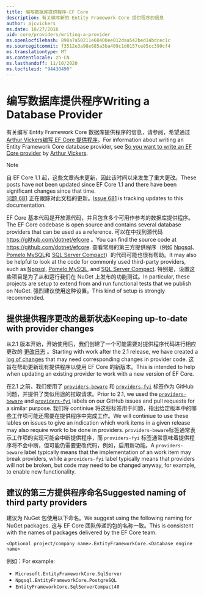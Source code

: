 ```yaml
---
title: 编写数据库提供程序-EF Core
description: 有关编写新的 Entity Framework Core 提供程序的信息
author: ajcvickers
ms.date: 10/27/2016
uid: core/providers/writing-a-provider
ms.openlocfilehash: 898a7a50211e68400ee012daa542bed14bdcec1c
ms.sourcegitcommit: f3512e3a98e685a3ba409c1d0157ce85cc390cf4
ms.translationtype: MT
ms.contentlocale: zh-CN
ms.lasthandoff: 11/10/2020
ms.locfileid: "94430490"
---
```

# <a name="writing-a-database-provider"></a><span data-ttu-id="c4e05-103">编写数据库提供程序</span><span class="sxs-lookup"><span data-stu-id="c4e05-103">Writing a Database Provider</span></span>

<span data-ttu-id="c4e05-104">有关编写 Entity Framework Core 数据库提供程序的信息，请参阅，希望通过[Arthur Vickers](https://github.com/ajcvickers)[编写 EF Core 提供程序](https://blog.oneunicorn.com/2016/11/11/so-you-want-to-write-an-ef-core-provider/)。</span><span class="sxs-lookup"><span data-stu-id="c4e05-104">For information about writing an Entity Framework Core database provider, see [So you want to write an EF Core provider](https://blog.oneunicorn.com/2016/11/11/so-you-want-to-write-an-ef-core-provider/) by [Arthur Vickers](https://github.com/ajcvickers).</span></span>

> [!NOTE]
> <span data-ttu-id="c4e05-105">自 EF Core 1.1 起，这些文章尚未更新，因此该时间以来发生了重大更改。</span><span class="sxs-lookup"><span data-stu-id="c4e05-105">These posts have not been updated since EF Core 1.1 and there have been significant changes since that time.</span></span>  
<span data-ttu-id="c4e05-106">[问题 681](https://github.com/dotnet/EntityFramework.Docs/issues/681) 正在跟踪对此文档的更新。</span><span class="sxs-lookup"><span data-stu-id="c4e05-106">[Issue 681](https://github.com/dotnet/EntityFramework.Docs/issues/681) is tracking updates to this documentation.</span></span>

<span data-ttu-id="c4e05-107">EF Core 基本代码是开放源代码，并且包含多个可用作参考的数据库提供程序。</span><span class="sxs-lookup"><span data-stu-id="c4e05-107">The EF Core codebase is open source and contains several database providers that can be used as a reference.</span></span> <span data-ttu-id="c4e05-108">可以在中找到源代码 <https://github.com/dotnet/efcore> 。</span><span class="sxs-lookup"><span data-stu-id="c4e05-108">You can find the source code at <https://github.com/dotnet/efcore>.</span></span> <span data-ttu-id="c4e05-109">查看常用的第三方提供程序（例如 [Npgsql](https://github.com/npgsql/Npgsql.EntityFrameworkCore.PostgreSQL)、 [Pomelo MySQL](https://github.com/PomeloFoundation/Pomelo.EntityFrameworkCore.MySql)和 [SQL Server Compact](https://github.com/ErikEJ/EntityFramework.SqlServerCompact)）的代码可能也很有帮助。</span><span class="sxs-lookup"><span data-stu-id="c4e05-109">It may also be helpful to look at the code for commonly used third-party providers, such as [Npgsql](https://github.com/npgsql/Npgsql.EntityFrameworkCore.PostgreSQL), [Pomelo MySQL](https://github.com/PomeloFoundation/Pomelo.EntityFrameworkCore.MySql), and [SQL Server Compact](https://github.com/ErikEJ/EntityFramework.SqlServerCompact).</span></span> <span data-ttu-id="c4e05-110">特别是，设置这些项目是为了从和运行我们在 NuGet 上发布的功能测试。</span><span class="sxs-lookup"><span data-stu-id="c4e05-110">In particular, these projects are setup to extend from and run functional tests that we publish on NuGet.</span></span> <span data-ttu-id="c4e05-111">强烈建议使用这种设置。</span><span class="sxs-lookup"><span data-stu-id="c4e05-111">This kind of setup is strongly recommended.</span></span>

## <a name="keeping-up-to-date-with-provider-changes"></a><span data-ttu-id="c4e05-112">提供提供程序更改的最新状态</span><span class="sxs-lookup"><span data-stu-id="c4e05-112">Keeping up-to-date with provider changes</span></span>

<span data-ttu-id="c4e05-113">从2.1 版本开始，开始使用后，我们创建了一个可能需要对提供程序代码进行相应更改的 [更改日志](xref:core/providers/provider-log) 。</span><span class="sxs-lookup"><span data-stu-id="c4e05-113">Starting with work after the 2.1 release, we have created a [log of changes](xref:core/providers/provider-log) that may need corresponding changes in provider code.</span></span> <span data-ttu-id="c4e05-114">这旨在帮助更新现有提供程序以使用 EF Core 的新版本。</span><span class="sxs-lookup"><span data-stu-id="c4e05-114">This is intended to help when updating an existing provider to work with a new version of EF Core.</span></span>

<span data-ttu-id="c4e05-115">在2.1 之前，我们使用了 [`providers-beware`](https://github.com/dotnet/efcore/labels/providers-beware) 和 [`providers-fyi`](https://github.com/dotnet/efcore/labels/providers-fyi) 标签作为 GitHub 问题，并提供了类似用途的拉取请求。</span><span class="sxs-lookup"><span data-stu-id="c4e05-115">Prior to 2.1, we used the [`providers-beware`](https://github.com/dotnet/efcore/labels/providers-beware) and [`providers-fyi`](https://github.com/dotnet/efcore/labels/providers-fyi) labels on our GitHub issues and pull requests for a similar purpose.</span></span> <span data-ttu-id="c4e05-116">我们将 continiue 将这些标签用于问题，指出给定版本中的哪些工作项可能还需要在提供程序中完成工作。</span><span class="sxs-lookup"><span data-stu-id="c4e05-116">We will continiue to use these lables on issues to give an indication which work items in a given release may also require work to be done in providers.</span></span> <span data-ttu-id="c4e05-117">`providers-beware`标签通常表示工作项的实现可能会中断提供程序，而 `providers-fyi` 标签通常意味着提供程序将不会中断，但可能仍需要更改代码，例如，启用新功能。</span><span class="sxs-lookup"><span data-stu-id="c4e05-117">A `providers-beware` label typically means that the implementation of an work item may break providers, while a `providers-fyi` label typically means that providers will not be broken, but code may need to be changed anyway, for example, to enable new functionality.</span></span>

## <a name="suggested-naming-of-third-party-providers"></a><span data-ttu-id="c4e05-118">建议的第三方提供程序命名</span><span class="sxs-lookup"><span data-stu-id="c4e05-118">Suggested naming of third party providers</span></span>

<span data-ttu-id="c4e05-119">建议为 NuGet 包使用以下命名。</span><span class="sxs-lookup"><span data-stu-id="c4e05-119">We suggest using the following naming for NuGet packages.</span></span> <span data-ttu-id="c4e05-120">这与 EF Core 团队传递的包的名称一致。</span><span class="sxs-lookup"><span data-stu-id="c4e05-120">This is consistent with the names of packages delivered by the EF Core team.</span></span>

`<Optional project/company name>.EntityFrameworkCore.<Database engine name>`

<span data-ttu-id="c4e05-121">例如：</span><span class="sxs-lookup"><span data-stu-id="c4e05-121">For example:</span></span>

* `Microsoft.EntityFrameworkCore.SqlServer`
* `Npgsql.EntityFrameworkCore.PostgreSQL`
* `EntityFrameworkCore.SqlServerCompact40`
